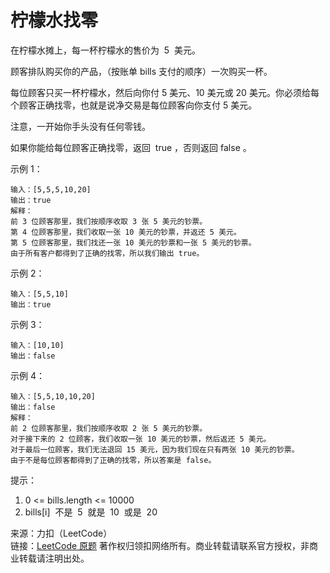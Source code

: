 # 柠檬水找零

在柠檬水摊上，每一杯柠檬水的售价为  5  美元。

顾客排队购买你的产品，（按账单 bills 支付的顺序）一次购买一杯。

每位顾客只买一杯柠檬水，然后向你付 5 美元、10 美元或 20 美元。你必须给每个顾客正确找零，也就是说净交易是每位顾客向你支付 5 美元。

注意，一开始你手头没有任何零钱。

如果你能给每位顾客正确找零，返回  true ，否则返回 false 。

示例 1：

```text
输入：[5,5,5,10,20]
输出：true
解释：
前 3 位顾客那里，我们按顺序收取 3 张 5 美元的钞票。
第 4 位顾客那里，我们收取一张 10 美元的钞票，并返还 5 美元。
第 5 位顾客那里，我们找还一张 10 美元的钞票和一张 5 美元的钞票。
由于所有客户都得到了正确的找零，所以我们输出 true。
```

示例 2：

```text
输入：[5,5,10]
输出：true
```

示例 3：

```text
输入：[10,10]
输出：false
```

示例 4：

```text
输入：[5,5,10,10,20]
输出：false
解释：
前 2 位顾客那里，我们按顺序收取 2 张 5 美元的钞票。
对于接下来的 2 位顾客，我们收取一张 10 美元的钞票，然后返还 5 美元。
对于最后一位顾客，我们无法退回 15 美元，因为我们现在只有两张 10 美元的钞票。
由于不是每位顾客都得到了正确的找零，所以答案是 false。
```

提示：

1. 0 <= bills.length <= 10000
2. bills[i]  不是  5  就是  10  或是  20

来源：力扣（LeetCode）  
链接：[LeetCode 原题](https://leetcode-cn.com/problems/lemonade-change)
著作权归领扣网络所有。商业转载请联系官方授权，非商业转载请注明出处。
